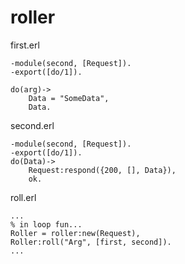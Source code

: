 # roller

first.erl
    
    -module(second, [Request]).
    -export([do/1]).
    
    do(arg)->
        Data = "SomeData",
        Data.
        
second.erl

    -module(second, [Request]).
    -export([do/1]).
    do(Data)->
        Request:respond({200, [], Data}),
        ok.
        
roll.erl

    ...
    % in loop fun...
    Roller = roller:new(Request),
    Roller:roll("Arg", [first, second]).
    ...
